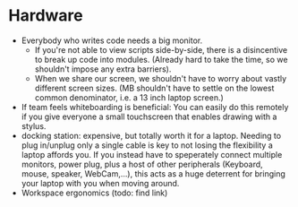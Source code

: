 # Hardware

- Everybody who writes code needs a big monitor.
  - If you're not able to view scripts side-by-side, there is a disincentive to break up code into modules. (Already hard to take the time, so we shouldn't impose any extra barriers).
  - When we share our screen, we shouldn't have to worry about vastly different screen sizes. (MB shouldn't have to settle on the lowest common denominator, i.e. a 13 inch laptop screen.)
- If team feels whiteboarding is beneficial: You can easily do this remotely if you give everyone a small touchscreen that enables drawing with a stylus.
- docking station: expensive, but totally worth it for a laptop. Needing to plug in/unplug only a single cable is key to not losing the flexibility a laptop affords you. If you instead have to speperately connect multiple monitors, power plug, plus a host of other peripherals (Keyboard, mouse, speaker, WebCam,…), this acts as a huge deterrent for bringing your laptop with you when moving around.
- Workspace ergonomics (todo: find link)
